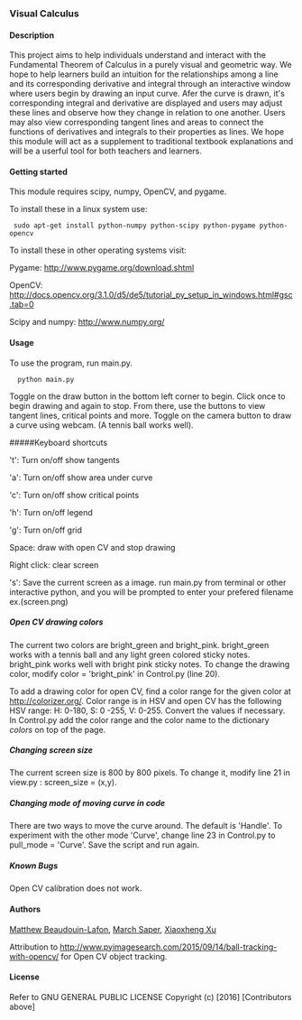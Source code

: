 ### Visual Calculus

#### Description
This project aims to help individuals understand and interact with the Fundamental Theorem of Calculus in a purely visual and geometric way. We hope to help learners build an intuition for the relationships among a line and its corresponding derivative and integral through an interactive window where users begin by drawing an input curve. Afer the curve is drawn, it's corresponding integral and derivative are displayed and users may adjust these lines and observe how they change in relation to one another. Users may also view corresponding tangent lines and areas to connect the functions of derivatives and integrals to their properties as lines. We hope this module will act as a supplement to traditional textbook explanations and will be a userful tool for both teachers and learners.

#### Getting started
This module requires scipy, numpy, OpenCV, and pygame. 

To install these in a linux system use:

 ` sudo apt-get install python-numpy python-scipy python-pygame python-opencv`
 
To install these in other operating systems visit:

Pygame:
http://www.pygame.org/download.shtml

OpenCV:
http://docs.opencv.org/3.1.0/d5/de5/tutorial_py_setup_in_windows.html#gsc.tab=0

Scipy and numpy:
http://www.numpy.org/

#### Usage
To use the program, run main.py.

`  python main.py`

Toggle on the draw button in the bottom left corner to begin. Click once to begin drawing and again to stop. From there, use the buttons to view tangent lines, critical points and more. Toggle on the camera button to draw a curve using webcam. (A tennis ball works well).

#####Keyboard shortcuts 

't': Turn on/off show tangents
 
'a': Turn on/off show area under curve

'c': Turn on/off show critical points

'h': Turn on/off legend

'g': Turn on/off grid

Space: draw with open CV and stop drawing

Right click: clear screen

's': Save the current screen as a image. run main.py from terminal or other interactive python, and you will be prompted to enter your prefered filename ex.(screen.png)

##### Open CV drawing colors
The current two colors are bright\_green and bright\_pink. bright\_green works with a tennis ball and any light green colored sticky notes. bright\_pink works well with bright pink sticky notes. To change the drawing color, modify color = 'bright_pink' in Control.py (line 20). 

To add a drawing color for open CV, find a color range for the given color at http://colorizer.org/. Color range is in HSV and open CV has the following HSV range: H: 0-180, S: 0 -255, V: 0-255. Convert the values if necessary. In Control.py add the color range and the color name to the dictionary *colors* on top of the page. 

##### Changing screen size
The current screen size is 800 by 800 pixels. To change it, modify line 21 in view.py : screen_size = (x,y).

##### Changing mode of moving curve in code
There are two ways to move the curve around. The default is 'Handle'. To experiment with the other mode 'Curve', change line 23 in Control.py to pull_mode = 'Curve'. Save the script and run again.

##### Known Bugs
Open CV calibration does not work.

#### Authors
[Matthew Beaudouin-Lafon](https://github.com/MatthewBeaudouinLafon), [March Saper](https://github.com/mesrumpled), [Xiaoxheng Xu](https://github.com/xiaozhengxu) 

Attribution to http://www.pyimagesearch.com/2015/09/14/ball-tracking-with-opencv/ for Open CV object tracking.

#### License
Refer to  GNU GENERAL PUBLIC LICENSE
Copyright (c) [2016] [Contributors above]
